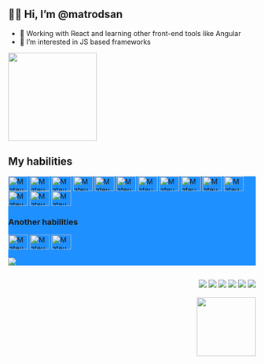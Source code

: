 <h2>&#128075;&#127996; Hi, I’m @matrodsan</h2>
<ul>
  <li>&#128188 Working with React and learning other front-end tools like Angular</li>
  <li>&#128064 I’m interested in JS based frameworks</li>
</ul>
<img height="180em" src="https://github-readme-stats.vercel.app/api?username=matrodsan&count_private=true&show_icons=true&theme=chartreuse-dark&icon_color=ffffff&title_color=66fc03&text_color=ffffff&bg_color=DEG,303133,424547&border_color=000000&custom_title=My%20contribuitions" />

## My habilities

<div style="display: inline_block; background-color:DodgerBlue;">
  <img align="center" alt="Mateus_HTML" height="30" width="40" src="https://cdn.jsdelivr.net/gh/devicons/devicon/icons/html5/html5-plain-wordmark.svg" />
  <img align="center" alt="Mateus_CSS" height="30" width="40" src="https://cdn.jsdelivr.net/gh/devicons/devicon/icons/css3/css3-plain-wordmark.svg" />
  <img align="center" alt="Mateus_PHP" height="30" width="40" src="https://cdn.jsdelivr.net/gh/devicons/devicon/icons/php/php-plain.svg" />
  <img align="center" alt="Mateus_JAVA SCRIPT" height="30" width="40" src="https://cdn.jsdelivr.net/gh/devicons/devicon/icons/javascript/javascript-original.svg" />
  <img align="center" alt="Mateus_REACT" height="30" width="40" src="https://cdn.jsdelivr.net/gh/devicons/devicon/icons/react/react-original.svg" />
  <img align="center" alt="Mateus_JQUERY" height="30" width="40" src="https://cdn.jsdelivr.net/gh/devicons/devicon/icons/jquery/jquery-plain-wordmark.svg" />
  <img align="center" alt="Mateus_MYSQL" height="30" width="40" src="https://cdn.jsdelivr.net/gh/devicons/devicon/icons/mysql/mysql-original-wordmark.svg" />
  <img align="center" alt="Mateus_PYTHON" height="30" width="40" src="https://cdn.jsdelivr.net/gh/devicons/devicon/icons/python/python-original-wordmark.svg" />
  <img align="center" alt="Mateus_ANGULAR" height="30" width="40" src="https://cdn.jsdelivr.net/gh/devicons/devicon/icons/angularjs/angularjs-original.svg" />
  <img align="center" alt="Mateus_BOOTSTRAP" height="30" width="40" src="https://cdn.jsdelivr.net/gh/devicons/devicon/icons/bootstrap/bootstrap-original-wordmark.svg" />
  <img align="center" alt="Mateus_ARDUINO" height="30" width="40" src="https://cdn.jsdelivr.net/gh/devicons/devicon/icons/arduino/arduino-original-wordmark.svg" />
  <img align="center" alt="Mateus_C" height="30" width="40" src="https://cdn.jsdelivr.net/gh/devicons/devicon/icons/c/c-original.svg" />
  <img align="center" alt="Mateus_C++" height="30" width="40" src="https://cdn.jsdelivr.net/gh/devicons/devicon/icons/cplusplus/cplusplus-original.svg" />
  <img align="center" alt="Mateus_LABVIEW" height="30" width="40" src="https://cdn.jsdelivr.net/gh/devicons/devicon/icons/labview/labview-original-wordmark.svg" />
  <br>
  <h3>Another habilities</h3>
  <img align="center" alt="Mateus_PHOTOSHOP" height="30" width="40" src="https://cdn.jsdelivr.net/gh/devicons/devicon/icons/photoshop/photoshop-plain.svg" />
  <img align="center" alt="Mateus_ILLUSTRATOR" height="30" width="40" src="https://cdn.jsdelivr.net/gh/devicons/devicon/icons/illustrator/illustrator-plain.svg" />
  <img align="center" alt="Mateus_AFTER EFFECTS" height="30" width="40" src="https://cdn.jsdelivr.net/gh/devicons/devicon/icons/aftereffects/aftereffects-plain.svg" />
  <br><br>
  <img src="https://github-readme-stats.vercel.app/api/top-langs/?username=matrodsan&theme=chartreuse-dark&icon_color=ffffff&title_color=66fc03&text_color=ffffff&bg_color=DEG,303133,424547&border_color=000000&layout=compact&show_icons=true" />
</div>
  
##
<div style="display: inline_block" align="right">
  <a href="https://api.whatsapp.com/send?phone=5527998175043"><img src="https://img.shields.io/badge/%20-whatsapp-brightgreen?colorA=199447&colorB=25D366&style=for-the-badge&logo=whatsapp&logoColor=white"/></a>
  <a href="https://www.fb.com/mateusrodriguessantos/"><img src="https://img.shields.io/badge/%20-facebook-brightgreen?colorA=135bba&colorB=1877F2&style=for-the-badge&logo=facebook&logoColor=white"/></a>
  <a href="https://www.instagram.com/mateusrsantos/"><img src="https://img.shields.io/badge/%20-instagram-brightgreen?colorA=91293c&colorB=E4405F&style=for-the-badge&logo=instagram&logoColor=white"/></a>
  <a href="https://www.linkedin.com/in/mateus-rodrigues-santos-65274594/"><img src="https://img.shields.io/badge/%20-linkedin-brightgreen?colorA=074685&colorB=0A66C2&style=for-the-badge&logo=linkedin&logoColor=white"/></a>
  <a href="mailto:mateusrodriguessantos@hotmail.com"><img src="https://img.shields.io/badge/%20-Outlook-brightgreen?colorA=005799&colorB=0078D4&style=for-the-badge&logo=Microsoft Outlook&logoColor=white"/></a>
  <a href="https://www.behance.net/mateusrodrigu5"><img src="https://img.shields.io/badge/%20-behance-brightgreen?colorA=1145a6&colorB=1769FF&style=for-the-badge&logo=behance&logoColor=white"/></a>
  <br><br>
  <img height="120em" src="https://github-readme-stats.vercel.app/api/pin/?username=matrodsan&repo=Exercicio_SSYS&show_owner=true&show_icons=true&theme=graywhite&border_color=000000" />
</div>

